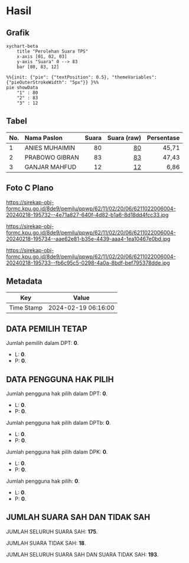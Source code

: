# Hasil

## Grafik

```mermaid
xychart-beta
    title "Perolehan Suara TPS"
    x-axis [01, 02, 03]
    y-axis "Suara" 0 --> 83
    bar [80, 83, 12]
```

```mermaid
%%{init: {"pie": {"textPosition": 0.5}, "themeVariables": {"pieOuterStrokeWidth": "5px"}} }%%
pie showData
    "1" : 80
    "2" : 83
    "3" : 12
```

## Tabel

| No. | Nama Paslon    | Suara | Suara (raw) | Persentase |
|:--- |:-------------- | -----:| -----------:| ----------:|
| 1   | ANIES MUHAIMIN | 80    | [80][p-1]   | 45,71      |
| 2   | PRABOWO GIBRAN | 83    | [83][p-2]   | 47,43      |
| 3   | GANJAR MAHFUD  | 12    | [12][p-3]   | 6,86       |


[p-1]: https://github.com/gigit-pemilu/pemilu-2024-62-kalimantan-tengah/blob/main/pilpres/hitung-suara/sub/62-kalimantan-tengah/sub/11-pulang-pisau/sub/02-kahayan-kuala/sub/2006-sei-rungun/sub/004-tps/sub/paslon-1.txt
[p-2]: https://github.com/gigit-pemilu/pemilu-2024-62-kalimantan-tengah/blob/main/pilpres/hitung-suara/sub/62-kalimantan-tengah/sub/11-pulang-pisau/sub/02-kahayan-kuala/sub/2006-sei-rungun/sub/004-tps/sub/paslon-2.txt
[p-3]: https://github.com/gigit-pemilu/pemilu-2024-62-kalimantan-tengah/blob/main/pilpres/hitung-suara/sub/62-kalimantan-tengah/sub/11-pulang-pisau/sub/02-kahayan-kuala/sub/2006-sei-rungun/sub/004-tps/sub/paslon-3.txt

## Foto C Plano

https://sirekap-obj-formc.kpu.go.id/8de9/pemilu/ppwp/62/11/02/20/06/6211022006004-20240218-195732--4e71a827-640f-4d82-b1a6-8d18dd4fcc33.jpg

https://sirekap-obj-formc.kpu.go.id/8de9/pemilu/ppwp/62/11/02/20/06/6211022006004-20240218-195734--aae62e81-b35e-4439-aaa4-1ea10467e0bd.jpg

https://sirekap-obj-formc.kpu.go.id/8de9/pemilu/ppwp/62/11/02/20/06/6211022006004-20240218-195733--fb6c95c5-0298-4a0a-8bdf-bef795378dde.jpg


## Metadata

| Key        | Value               |
| ---------- | ------------------- |
| Time Stamp | 2024-02-19 06:16:00 |


## DATA PEMILIH TETAP

Jumlah pemilih dalam DPT: **0**.
 * L: **0**.
 * P: **0**.

## DATA PENGGUNA HAK PILIH

Jumlah pengguna hak pilih dalam DPT: **0**.
 * L: **0**.
 * P: **0**.

Jumlah pengguna hak pilih dalam DPTb: **0**.
 * L: **0**.
 * P: **0**.

Jumlah pengguna hak pilih dalam DPK: **0**.
 * L: **0**.
 * P: **0**.

Jumlah pengguna hak pilih: **0**.
 * L: **0**.
 * P: **0**.

## JUMLAH SUARA SAH DAN TIDAK SAH

JUMLAH SELURUH SUARA SAH: **175**.

JUMLAH SUARA TIDAK SAH: **18**.

JUMLAH SELURUH SUARA SAH DAN SUARA TIDAK SAH: **193**.


